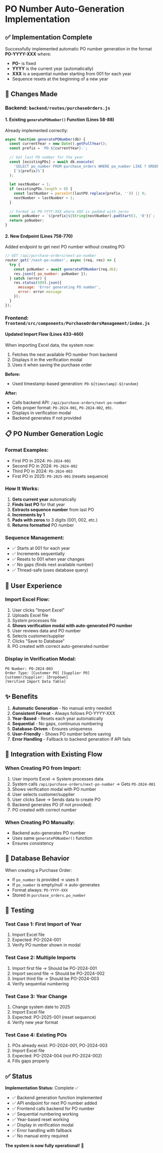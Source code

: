 # PO Number Auto-Generation Implementation

## ✅ Implementation Complete

Successfully implemented automatic PO number generation in the format **PO-YYYY-XXX** where:
- **PO-** is fixed
- **YYYY** is the current year (automatically)
- **XXX** is a sequential number starting from 001 for each year
- Sequence resets at the beginning of a new year

## 🎯 Changes Made

### Backend: `backend/routes/purchaseOrders.js`

#### 1. Existing `generatePONumber()` Function (Lines 58-88)
Already implemented correctly:
```javascript
async function generatePONumber(db) {
  const currentYear = new Date().getFullYear();
  const prefix = `PO-${currentYear}-`;
  
  // Get last PO number for the year
  const [existingPOs] = await db.execute(
    'SELECT po_number FROM purchase_orders WHERE po_number LIKE ? ORDER BY po_number DESC LIMIT 1',
    [`${prefix}%`]
  );
  
  let nextNumber = 1;
  if (existingPOs.length > 0) {
    const lastNumber = parseInt(lastPO.replace(prefix, '')) || 0;
    nextNumber = lastNumber + 1;
  }
  
  // Format as PO-YYYY-XXX where XXX is padded with zeros
  const poNumber = `${prefix}${String(nextNumber).padStart(3, '0')}`;
  return poNumber;
}
```

#### 2. New Endpoint (Lines 758-770)
Added endpoint to get next PO number without creating PO:
```javascript
// GET /api/purchase-orders/next-po-number
router.get('/next-po-number', async (req, res) => {
  try {
    const poNumber = await generatePONumber(req.db);
    res.json({ po_number: poNumber });
  } catch (error) {
    res.status(500).json({ 
      message: 'Error generating PO number',
      error: error.message 
    });
  }
});
```

### Frontend: `frontend/src/components/PurchaseOrdersManagement/index.js`

#### Updated Import Flow (Lines 433-460)
When importing Excel data, the system now:
1. Fetches the next available PO number from backend
2. Displays it in the verification modal
3. Uses it when saving the purchase order

**Before:**
- Used timestamp-based generation: `PO-${timestamp}-${random}`

**After:**
- Calls backend API: `/api/purchase-orders/next-po-number`
- Gets proper format: `PO-2024-001`, `PO-2024-002`, etc.
- Displays in verification modal
- Backend generates if not provided

## 📋 PO Number Generation Logic

### Format Examples:
- First PO in 2024: `PO-2024-001`
- Second PO in 2024: `PO-2024-002`
- Third PO in 2024: `PO-2024-003`
- First PO in 2025: `PO-2025-001` (resets sequence)

### How It Works:
1. **Gets current year** automatically
2. **Finds last PO** for that year
3. **Extracts sequence number** from last PO
4. **Increments by 1**
5. **Pads with zeros** to 3 digits (001, 002, etc.)
6. **Returns formatted** PO number

### Sequence Management:
- ✅ Starts at 001 for each year
- ✅ Increments sequentially
- ✅ Resets to 001 when year changes
- ✅ No gaps (finds next available number)
- ✅ Thread-safe (uses database query)

## 🎨 User Experience

### Import Excel Flow:
1. User clicks "Import Excel"
2. Uploads Excel file
3. System processes file
4. **Shows verification modal with auto-generated PO number**
5. User reviews data and PO number
6. Selects customer/supplier
7. Clicks "Save to Database"
8. PO created with correct auto-generated number

### Display in Verification Modal:
```
PO Number: PO-2024-003
Order Type: [Customer PO] [Supplier PO]
Customer/Supplier: [Dropdown]
[Verified Import Data Table]
```

## ✨ Benefits

1. **Automatic Generation** - No manual entry needed
2. **Consistent Format** - Always follows PO-YYYY-XXX
3. **Year-Based** - Resets each year automatically
4. **Sequential** - No gaps, continuous numbering
5. **Database-Driven** - Ensures uniqueness
6. **User-Friendly** - Shows PO number before saving
7. **Error Handling** - Fallback to backend generation if API fails

## 🔄 Integration with Existing Flow

### When Creating PO from Import:
1. User imports Excel → System processes data
2. System calls `/api/purchase-orders/next-po-number` → Gets `PO-2024-001`
3. Shows verification modal with PO number
4. User selects customer/supplier
5. User clicks Save → Sends data to create PO
6. Backend generates PO (if not provided)
7. PO created with correct number

### When Creating PO Manually:
- Backend auto-generates PO number
- Uses same `generatePONumber()` function
- Ensures consistency

## 📝 Database Behavior

When creating a Purchase Order:
- If `po_number` is provided → uses it
- If `po_number` is empty/null → auto-generates
- Format always: `PO-YYYY-XXX`
- Stored in `purchase_orders.po_number`

## 🧪 Testing

### Test Case 1: First Import of Year
1. Import Excel file
2. Expected: PO-2024-001
3. Verify PO number shown in modal

### Test Case 2: Multiple Imports
1. Import first file → Should be PO-2024-001
2. Import second file → Should be PO-2024-002
3. Import third file → Should be PO-2024-003
4. Verify sequential numbering

### Test Case 3: Year Change
1. Change system date to 2025
2. Import Excel file
3. Expected: PO-2025-001 (reset sequence)
4. Verify new year format

### Test Case 4: Existing POs
1. POs already exist: PO-2024-001, PO-2024-003
2. Import Excel file
3. Expected: PO-2024-004 (not PO-2024-002)
4. Fills gaps properly

## ✅ Status

**Implementation Status:** Complete ✅

- ✅ Backend generation function implemented
- ✅ API endpoint for next PO number added
- ✅ Frontend calls backend for PO number
- ✅ Sequential numbering working
- ✅ Year-based reset working
- ✅ Display in verification modal
- ✅ Error handling with fallback
- ✅ No manual entry required

**The system is now fully operational!** 🎉

